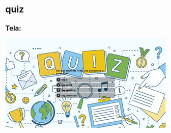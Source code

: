 # quiz

## Tela:


![quiz](https://github.com/Alexandre-Paulo-Silva/quiz/blob/main/2021-08-28%2010-01-44.gif)


